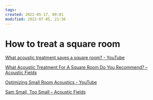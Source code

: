 ```yaml
---
tags: 
created: 2022-05-17, 00:01
modified: 2022-07-05, 21:36
---
```


# How to treat a square room
[What acoustic treatment saves a square room? - YouTube](https://www.youtube.com/watch?v=3_BaSgHTOZo)

[What Acoustic Treatment For A Square Room Do You Recommend? – Acoustic Fields](https://www.acousticfields.com/acoustic-treatment-for-a-square-room-recommend/?utm_source=pocket_mylist)

[Optimizing Small Room Acoustics - YouTube](https://www.youtube.com/watch?v=lrNBrl9qMLw)

[Sam Small, Too Small – Acoustic Fields](https://www.acousticfields.com/sam-small-studio-project/)